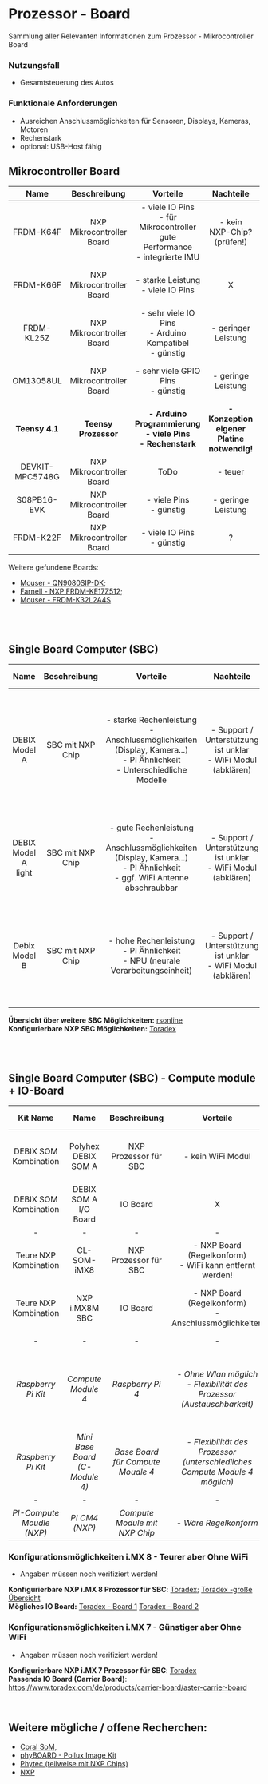 # Prozessor - Board
Sammlung aller Relevanten Informationen zum Prozessor - Mikrocontroller Board


### Nutzungsfall
- Gesamtsteuerung des Autos

### Funktionale Anforderungen
- Ausreichen Anschlussmöglichkeiten für Sensoren, Displays, Kameras, Motoren
- Rechenstark
- optional: USB-Host fähig


## Mikrocontroller Board
| Name | Beschreibung | Vorteile | Nachteile | Technische Details | Kosten | Link | weitere Infos |
| :--: | :----------: | :------: | :-------: | :----------------: | :----: | :--: | :-----------: |
| FRDM-K64F | NXP Mikrocontroller Board | - viele IO Pins <br> - für Mikrocontroller gute Performance <br> - integrierte IMU | - kein NXP-Chip? (prüfen!) | - Prozessor: MK64FX512VLL12 <br>- 120 MHz ARM Cortex-M4 core | 81,99€ | [Conrad](https://www.conrad.de/de/p/nxp-semiconductors-frdm-k64f-evaluation-board-frdm-k64f-kinetis-k-series-1271993.html) | X |
| FRDM-K66F | NXP Mikrocontroller Board | - starke Leistung <br> - viele IO Pins | X | - Prozessor: MK66FN2M0VMD18 <br> - 180 MHz ARM Cortex M4 | 78,59€ <br> 53,97€| [Mouser](https://www.mouser.de/ProductDetail/NXP-Semiconductors/FRDM-K66F?qs=URJt9NAcxHU9wqRc2Vi51Q%3D%3D&mgh=1) <br> [Farnell](https://de.farnell.com/nxp/frdm-k64f/entwicklungsboard-ethernet-usb/dp/2406741?MER=sy-me-pd-mi-alte) | [Ähnelt Version NXP Kit 3](https://www.nxp.com/design/design-center/development-boards-and-designs/px4-robotic-drone-vehicle-flight-management-unit-vmu-fmu-rddrone-fmuk66:RDDRONE-FMUK66) |
| FRDM-KL25Z | NXP Mikrocontroller Board | - sehr viele IO Pins <br> - Arduino Kompatibel <br> - günstig | - geringer Leistung | - Prozessor: L25Z128VLK4 <br> -48 MHz 32-bit ARM Cortex-M0 | 36,99€ | [Conrad](https://www.conrad.de/de/p/nxp-semiconductors-frdm-kl25z-entwicklungsboard-frdm-kl25z-kinetis-l-series-443897.html) | [Standard Libs](https://github.com/evandro-teixeira/Library-FRDM-KL25Z/tree/master) |
| OM13058UL | NXP Mikrocontroller Board | - sehr viele GPIO Pins <br> - günstig | - geringe Leistung | - Prozessor: ARM Cortex-M0+ <br> - 50 Mhz <br> -32 KB SRAM | 28,37€ | [Mouser](https://www.mouser.de/ProductDetail/NXP-Semiconductors/OM13058UL?qs=gH1BdSMZm8XafPsPpr1OoQ%3D%3D&mgh=1) | X |
| **Teensy 4.1** | **Teensy Prozessor** | **- Arduino Programmierung <br> - viele Pins <br> - Rechenstark** | **- Konzeption eigener Platine notwendig!** | **- [Teensy Datenblatt](https://www.pjrc.com/store/teensy41.html) <br> - 600 Mhz** | **39,90€ <br> 45,95€** | **[reichelt](https://www.reichelt.de/teensy-4-1-usb-ohne-header-teensy-4-1-p283580.html) <br> [reichelt](https://www.reichelt.de/teensy-4-1-usb-mit-header-teensy-4-1-h-p318654.html)** | **[Teensy Spezifikationen](https://www.pjrc.com/teensy/techspecs.html) <br> [Expansion Board](https://www.tindie.com/products/cburgess129/arduino-teensy41-teensy-41-expansion-board/)** | 
| DEVKIT-MPC5748G | NXP Mikrocontroller Board | ToDo | - teuer | - [NXP Datenblatt](https://www.nxp.com/docs/en/data-sheet/MPC5748G.pdf) <br> - 2 x 160 MHz | 267,82€ | [Mouser](https://www.mouser.de/ProductDetail/NXP-Semiconductors/DEVKIT-MPC5748G?qs=r%2FmwOkjQ8uuMlmH3ctHuWg%3D%3D&mgh=1) | [NXP](https://www.nxp.com/document/guide/getting-started-with-the-devkit-mpc5748g:NGS-DEVKIT-MPC5748G) | 
| S08PB16-EVK | NXP Mikrocontroller Board | - viele Pins <br> - günstig | - geringe Leistung | - [Datenblatt](https://www.mouser.de/new/nxp-semiconductors/nxp-s08pb16-evk-kit/) <br> - 20 MHz | 33,74€ | [Mouser](https://www.mouser.de/ProductDetail/NXP-Semiconductors/S08PB16-EVK?qs=BJlw7L4Cy7%252BwfUq7cUM4Hw%3D%3D&mgh=1) | X |
| FRDM-K22F | NXP Mikrocontroller Board | - viele IO Pins <br> - günstig | ? | [Datenblatt](https://www.farnell.com/datasheets/2607114.pdf) | 44,29€ | [Farnell](https://de.farnell.com/nxp/frdm-k22f/entwicklungsboard-cortex-m4-mcu/dp/2428289) | X |

Weitere gefundene Boards: 
- [Mouser - QN9080SIP-DK](https://www.mouser.de/ProductDetail/NXP-Semiconductors/QN9080SIP-DK?qs=0lQeLiL1qyb7kZqTbNP0AQ%3D%3D); 
- [Farnell - NXP FRDM-KE17Z512](https://de.farnell.com/nxp/frdm-ke17z512/development-kit-32bit-arm-cortex/dp/4391620);
- [Mouser - FRDM-K32L2A4S](https://www.mouser.de/ProductDetail/NXP-Semiconductors/FRDM-K32L2A4S?qs=xZ%2FP%252Ba9zWqbDqubwWpUTfg%3D%3D&mgh=1)

<br>
<br>

## Single Board Computer (SBC)
| Name | Beschreibung | Vorteile | Nachteile | Technische Details | Kosten | Link |
| :--: | :----------: | :------: | :-------: | :----------------: | :----: | :--: |
| DEBIX Model A | SBC mit NXP Chip | - starke Rechenleistung <br> - Anschlussmöglichkeiten (Display, Kamera...) <br> - PI Ähnlichkeit <br> - Unterschiedliche Modelle <br>| - Support / Unterstützung ist unklar <br> - WiFi Modul (abklären) | - bis zu 8 GB Memory <br> - WiFi <br> - OS: Win 10 IoT  <br> - OS: Ubuntu 22.04 <br> - Prozessor: NXP i.MX 8M Plus -| <br> 69,99€ (Memory Abhängig)| [DEBIX](https://debix.io/hardware/model-a.html) <br> [Conrad](https://www.conrad.de/de/p/debix-model-a-2-gb-4-x-1-8-ghz-2625844.html) <br> [digitalo](https://www.digitalo.de/products/1595561/DEBIX-Model-A-2GB-4-x-1.8GHz.html) |
| DEBIX Model A light | SBC mit NXP Chip | - gute Rechenleistung <br> - Anschlussmöglichkeiten (Display, Kamera...) <br> - PI Ähnlichkeit <br> - ggf. WiFi Antenne abschraubbar | - Support / Unterstützung ist unklar <br> - WiFi Modul (abklären) | - 4GB Memory <br> - WiFi <br> - 32 GB eMMc <br> -Prozessor: NXP i.MX 8M Plus Quad Lite | 87,46€ | [rsonline](https://de.rs-online.com/web/p/single-board-computer/2824027) |
| Debix Model B | SBC mit NXP Chip | - hohe Rechenleistung <br> - PI Ähnlichkeit <br> - NPU (neurale Verarbeitungseinheit) | - Support / Unterstützung ist unklar <br>- WiFi Modul (abklären) | - Prozessor: NXP i.MX 8M Plus (Standard) <br> - integrierte NPU- WiFi <br> - 4GB Memory | 170,11€ | [rsonline](https://de.rs-online.com/web/p/entwicklungstools-microcontroller/2619844)

**Übersicht über weitere SBC Möglichkeiten:** [rsonline](https://at.rs-online.com/web/c/?searchTerm=Polyhex+Single+Board+Computer) <br>
**Konfigurierbare NXP SBC Möglichkeiten:** [Toradex](https://www.toradex.com/de/single-board-computers)

<br>
<br>


## Single Board Computer (SBC) - Compute module + IO-Board
| Kit Name | Name | Beschreibung | Vorteile | Nachteile | Technische Details | Kosten | Link | Gesamtkosten |
| :------: | :--: | :----------: | :------: | :-------: | :----------------: | :----: | :--: | :----------: |
| DEBIX SOM Kombination | Polyhex DEBIX SOM A| NXP Prozessor für SBC | - kein WiFi Modul | Support / Anwedung ggf. schwer <br> - Anzahl GPIO Pins | CPU: NXP i.MX 8M Plus | 98,77€ | [rsonline](https://de.rs-online.com/web/p/entwicklungstools-microcontroller/2619845) | 177,90€ |
| DEBIX SOM Kombination | DEBIX SOM A I/O Board | IO Board | X | WiFi Modul <br> - Anzahl GPIO Pins |  X | 177,90 (Kombi Paket) | [rsonline](https://de.rs-online.com/web/p/entwicklungstools-microcontroller/2664269) | 177,90€
| - | - | - | - | - | - | - | - | - |
| Teure NXP Kombination | CL-SOM-iMX8 | NXP Prozessor für SBC | - NXP Board (Regelkonform) <br> - WiFi kann entfernt werden! | Support / Anwendung ggf. schwer <br> - teuer! | - i.MX8M Dual/Quad <br> - bis zu 4 GB Ram <br> - no Wifi möglich | 240€ +  | [compulab](https://www.compulab.com/products/computer-on-modules/cl-som-imx8-nxp-i-mx-8-system-on-module-computer/#ordering) | 420€ + |
| Teure NXP Kombination | NXP i.MX8M SBC | IO Board | - NXP Board (Regelkonform) <br> - Anschlussmöglichkeiten | -  Support / Anwendung ggf. schwer <br> - WiFi <br> - teuer! | - abhängig vom Prozessor <br> - Kameramodul + Verbindung | 180€ + | [Compulab](https://www.compulab.com/de/products/sbcs/sbc-imx8-nxp-i-mx8m-single-board-computer/#ordering) | 420€ + |
| - | - | - | - | - | - | - | - | - |
| *Raspberry Pi Kit* | *Compute Module 4* | *Raspberry Pi 4* | *- Ohne Wlan möglich <br> - Flexibilität des Prozessor (Austauschbarkeit)* | *- kein NXP Chip <br> - nicht nutzbar!* | *- BCM2711 Quad-Core-Cortex-A72 (kein NXP Chip!) <br> - ermöglicht OpenGL <br> - Displayanschluss* | *ca 30€ - 100€ (je naach Ausstattung)* | *[Reichelt](https://www.reichelt.de/raspberry-pi-compute-modul-4-8gb-ram-32gb-emmc-rpi-cm4-8gb32gb-p290547.html?&trstct=vrt_pdn&nbc=1), [weitere Möglichkeiten](https://www.raspberrypi.com/products/compute-module-4/?variant=raspberry-pi-cm4001000)* | *70€ - 140€* |
| *Raspberry Pi Kit* | *Mini Base Board (C-Module 4)* | *Base Board für Compute Moudle 4* | *- Flexibilität des Prozessor (unterschiedliches Compute Module 4 möglich)* | *- kein NXP Chip <br> - nicht nutzbar!* | *- CM4 Socket <br> - Eingangsspannung 5V <br> - 40 Pin GPIO Anschluss* | *35,90€* | *[Berrybase](https://www.berrybase.de/mini-base-board-b-fuer-raspberry-pi-compute-module-4)* | 70€ - 140€ |
| - | - | - | - | - | - | - | - | - |
| *PI-Compute Moudle (NXP)* | *PI CM4 (NXP)* | *Compute Module mit NXP Chip* | *- Wäre Regelkonform* | *- Prototyp <br> - nicht kaufbar* | *X* | *X* | *[pcbway](https://www.pcbway.com/project/shareproject/Pi_MX8M_Plus_SoM_e3fe3cd9.html)* | *X* |

### Konfigurationsmöglichkeiten i.MX 8 - Teurer aber Ohne WiFi
- Angaben müssen noch verifiziert werden! <br>

**Konfigurierbare NXP i.MX 8 Prozessor für SBC**: [Toradex](https://www.toradex.com/de/computer-on-modules/apalis-arm-family/nxp-imx-8#buynow); [Toradex -große Übersicht](https://www.toradex.com/de/single-board-computers/configurator?sbc=) <br>
**Mögliches IO Board:** [Toradex - Board 1](https://www.toradex.com/de/products/carrier-board/mallow-carrier-board) [Toradex - Board 2](https://www.toradex.com/de/products/carrier-board/ixora-carrier-board)

### Konfigurationsmöglichkeiten i.MX 7 - Günstiger aber Ohne WiFi
- Angaben müssen noch verifiziert werden! <br>

**Konfigurierbare NXP i.MX 7 Prozessor für SBC**: [Toradex](https://www.toradex.com/de/computer-on-modules/colibri-arm-family/nxp-freescale-imx7) <br>
**Passends IO Board (Carrier Board)**: https://www.toradex.com/de/products/carrier-board/aster-carrier-board

<br>

## Weitere mögliche / offene Recherchen:  
- [Coral SoM](https://buyzero.de/products/google-coral-system-on-module-som-1gb?variant=39578150961332), 
- [phyBOARD - Pollux Image Kit](https://www.phytec.de/produkte/development-kits/phyboard-pollux-imaging-kit/#technische-details/)
- [Phytec (teilweise mit NXP Chips)](https://www.phytec.de/produkte/single-board-computer)
- [NXP](https://www.nxp.com/webapp/connect/displayPartnerProfile.sp?partnerId=16980&offeringId=31141)